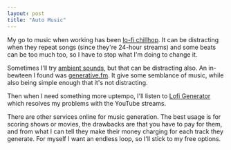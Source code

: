```yaml
---
layout: post
title: "Auto Music"
---
```


My go to music when working has been [lo-fi chillhop](https://en.wikipedia.org/wiki/Lofi_hip_hop). It can be distracting when they repeat songs (since they're 24-hour streams) and some beats can be too much too, so I have to stop what I'm doing to change it.

Sometimes I'll try [ambient sounds](https://asoftmurmur.com/), but that can be distracting also. An in-bewteen I found was [generative.fm](https://play.generative.fm/browse). It give some semblance of music, while also being simple enough that it's not distracting.

Then when I need something more uptempo, I'll listen to [Lofi Generator](https://lofigenerator.com/) which resolves my problems with the YouTube streams.

There are other services online for music generation. The best usage is for scoring shows or movies, the drawbacks are that you have to pay for them, and from what I can tell they make their money charging for each track they generate. For myself I want an endless loop, so I'll stick to my free options.